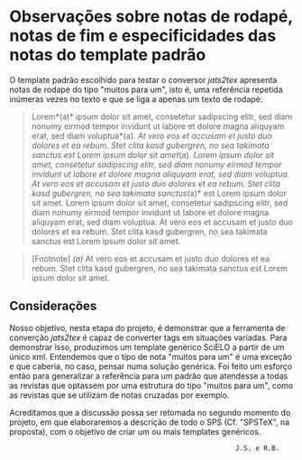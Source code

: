# Observações sobre notas de rodapé, notas de fim e especificidades das notas do template padrão


O template padrão escolhido para testar o conversor _jats2tex_ apresenta 
notas de rodapé do tipo "muitos para um", isto é, uma referência 
repetida inúmeras vezes no texto e que se liga a apenas um texto
de rodapé:

> Lorem*(a)* ipsum dolor sit amet, consetetur sadipscing elitr, sed diam nonumy eirmod tempor invidunt ut labore et dolore magna aliquyam erat, sed diam voluptua*(a)*. At vero eos et accusam et justo duo dolores et ea rebum. Stet clita kasd gubergren, no sea takimata sanctus est Lorem ipsum dolor sit amet*(a)*. Lorem ipsum dolor sit amet, consetetur sadipscing elitr, sed diam nonumy eirmod tempor invidunt ut labore et dolore magna aliquyam erat, sed diam voluptua. At vero eos et accusam et justo duo dolores et ea rebum. Stet clita kasd gubergren, no sea takimata sanctus*(a)* est Lorem ipsum dolor sit amet. Lorem ipsum dolor sit amet, consetetur sadipscing elitr, sed diam nonumy eirmod tempor invidunt ut labore et dolore magna aliquyam erat, sed diam voluptua. At vero eos et accusam et justo duo dolores et ea rebum. Stet clita kasd gubergren, no sea takimata sanctus est Lorem ipsum dolor sit amet.

> [Footnote] *(a)* At vero eos et accusam et justo duo dolores et ea rebum. Stet clita kasd gubergren, no sea takimata sanctus est Lorem ipsum dolor sit amet.
    
## Considerações

Nosso objetivo, nesta etapa do projeto, é demonstrar que a ferramenta de converção _jats2tex_ é 
capaz de converter tags em situações variadas. Para demonstrar isso, produzimos um template 
genérico SciELO a partir de um único xml. Entendemos que o tipo de nota "muitos para um" 
é uma exceção e que caberia, no caso, pensar numa solução genérica. Foi feito 
um esforço então para generalizar a referência para um padrão que atendesse a todas 
as revistas que optassem por uma estrutura do tipo "muitos para um", como 
as revistas que se utilizam de notas cruzadas por exemplo. 

Acreditamos que a discussão possa ser retomada no segundo momento do projeto, 
em que elaboraremos a descrição de todo o SPS (Cf. "SPSTeX", na proposta),
com o objetivo de criar um ou mais templates genéricos. 



                                                            J.S. e R.B.
 